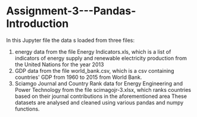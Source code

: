 # Assignment-3---Pandas-Introduction
In this Jupyter file the data s loaded from three files:
1. energy data from the file Energy Indicators.xls, which is a list of indicators of energy supply and renewable electricity production from the United Nations for the year 2013
2. GDP data from the file world_bank.csv, which is a csv containing countries' GDP from 1960 to 2015 from World Bank.
3. Sciamgo Journal and Country Rank data for Energy Engineering and Power Technology from the file scimagojr-3.xlsx, which ranks countries based on their journal contributions in the aforementioned area
These datasets are analysed and cleaned using various pandas and numpy functions.
